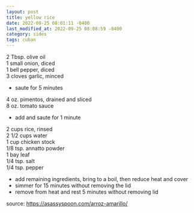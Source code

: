 ```yaml
---
layout: post
title: yellow rice
date: 2022-09-25 08:01:11 -0400
last_modified_at: 2022-09-25 08:08:59 -0400
category: sides
tags: cuban
---
```


2 Tbsp. olive oil  
1 small onion, diced  
1 bell pepper, diced  
3 cloves garlic, minced  
* saute for 5 minutes

4 oz. pimentos, drained and sliced  
8 oz. tomato sauce  
* add and saute for 1 minute

2 cups rice, rinsed  
2 1/2 cups water  
1 cup chicken stock  
1/8 tsp. annatto powder  
1 bay leaf  
1/4 tsp. salt  
1/4 tsp. pepper  
* add remaining ingredients, bring to a boil, then reduce heat and cover
* simmer for 15 minutes without removing the lid
* remove from heat and rest 5 minutes without removing lid

source: <https://asassyspoon.com/arroz-amarillo/>
